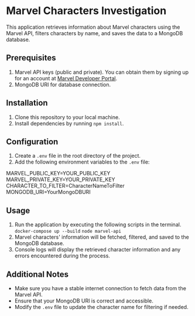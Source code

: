 # Marvel Characters Investigation

This application retrieves information about Marvel characters using the Marvel API, filters characters by name, and saves the data to a MongoDB database.

## Prerequisites

1. Marvel API keys (public and private). You can obtain them by signing up for an account at [Marvel Developer Portal](https://developer.marvel.com/).
2. MongoDB URI for database connection.

## Installation

1. Clone this repository to your local machine.
2. Install dependencies by running `npm install`.

## Configuration

1. Create a `.env` file in the root directory of the project.
2. Add the following environment variables to the `.env` file:

MARVEL_PUBLIC_KEY=YOUR_PUBLIC_KEY
MARVEL_PRIVATE_KEY=YOUR_PRIVATE_KEY
CHARACTER_TO_FILTER=CharacterNameToFilter
MONGODB_URI=YourMongoDBURI

## Usage

1. Run the application by executing the following scripts in the terminal.
   `docker-compose up --build`
   `node marvel-api`
2. Marvel characters' information will be fetched, filtered, and saved to the MongoDB database.
3. Console logs will display the retrieved character information and any errors encountered during the process.

## Additional Notes

- Make sure you have a stable internet connection to fetch data from the Marvel API.
- Ensure that your MongoDB URI is correct and accessible.
- Modify the `.env` file to update the character name for filtering if needed.
